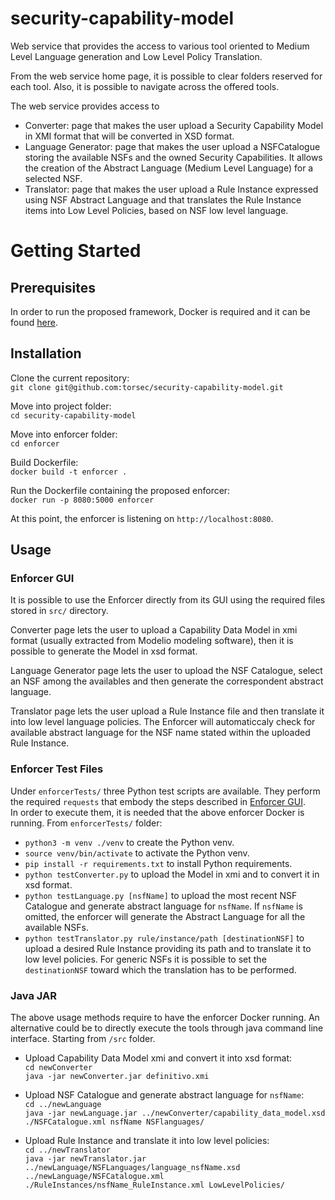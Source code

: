 # security-capability-model

Web service that provides the access to various tool oriented to Medium Level Language generation and Low Level Policy Translation. 

From the web service home page, it is possible to clear folders reserved for each tool. Also, it is possible to navigate across the offered tools. 

The web service provides access to

* Converter: page that makes the user upload a Security Capability Model in XMI format that will be converted in XSD format. 
* Language Generator: page that makes the user upload a NSFCatalogue storing the available NSFs and the owned Security Capabilities. It allows the creation of the Abstract Language (Medium Level Language) for a selected NSF. 
* Translator: page that makes the user upload a Rule Instance expressed using NSF Abstract Language and that translates the Rule Instance items into Low Level Policies, based on NSF low level language. 

# Getting Started
## Prerequisites
In order to run the proposed framework, Docker is required and it can be found [here](https://docs.docker.com/get-docker/). 
 
## Installation
Clone the current repository: <br>
`git clone git@github.com:torsec/security-capability-model.git`

Move into project folder: <br>
`cd security-capability-model`

Move into enforcer folder: <br>
`cd enforcer`

Build Dockerfile: <br>
`docker build -t enforcer .`

Run the Dockerfile containing the proposed enforcer: <br>
`docker run -p 8080:5000 enforcer`

At this point, the enforcer is listening on `http://localhost:8080`.

## Usage

<a name="webgui"></a>
### Enforcer GUI 

It is possible to use the Enforcer directly from its GUI using the required files stored in `src/` directory. 

Converter page lets the user to upload a Capability Data Model in xmi format (usually extracted from Modelio modeling software), then it is possible to generate the Model in xsd format. 

Language Generator page lets the user to upload the NSF Catalogue, select an NSF among the availables and then generate the correspondent abstract language. 

Translator page lets the user upload a Rule Instance file and then translate it into low level language policies. The Enforcer will automaticcaly check for available abstract language for the NSF name stated within the uploaded Rule Instance. 

### Enforcer Test Files 
Under `enforcerTests/` three Python test scripts are available. They perform the required `requests` that embody the steps described in [Enforcer GUI](#webgui). <br>
In order to execute them, it is needed that the above enforcer Docker is running. From `enforcerTests/` folder: <br>
* `python3 -m venv ./venv` to create the Python venv. 
* `source venv/bin/activate` to activate the Python venv.
* `pip install -r requirements.txt` to install Python requirements.
* `python testConverter.py` to upload the Model in xmi and to convert it in xsd format. 
* `python testLanguage.py [nsfName]` to upload the most recent NSF Catalogue and generate abstract language for `nsfName`. If `nsfName` is omitted, the enforcer will generate the Abstract Language for all the available NSFs.
* `python testTranslator.py rule/instance/path [destinationNSF]` to upload a desired Rule Instance providing its path and to translate it to low level policies. For generic NSFs it is possible to set the `destinationNSF` toward which the translation has to be performed. 

### Java JAR

The above usage methods require to have the enforcer Docker running. An alternative could be to directly execute the tools through java command line interface. 
Starting from `/src` folder. <br>
* Upload Capability Data Model xmi and convert it into xsd format: <br>
`cd newConverter` <br>
`java -jar newConverter.jar definitivo.xmi`

* Upload NSF Catalogue and generate abstract language for `nsfName`:<br>
`cd ../newLanguage` <br>
`java -jar newLanguage.jar ../newConverter/capability_data_model.xsd ./NSFCatalogue.xml nsfName NSFlanguages/`

* Upload Rule Instance and translate it into low level policies:<br>
`cd ../newTranslator` <br>
`java -jar newTranslator.jar ../newLanguage/NSFLanguages/language_nsfName.xsd ../newLanguage/NSFCatalogue.xml ./RuleInstances/nsfName_RuleInstance.xml LowLevelPolicies/`
